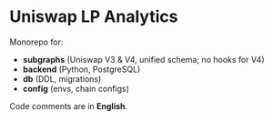 # Uniswap LP Analytics

Monorepo for:
- **subgraphs** (Uniswap V3 & V4, unified schema; no hooks for V4)
- **backend** (Python, PostgreSQL)
- **db** (DDL, migrations)
- **config** (envs, chain configs)

Code comments are in **English**.
